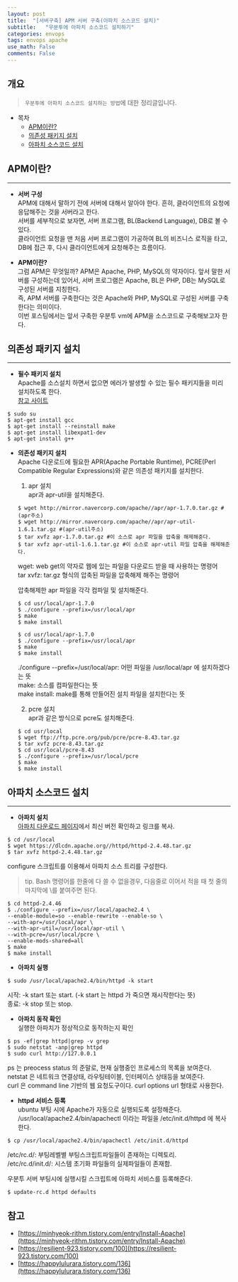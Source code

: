```yaml
---
layout: post
title:  "[서버구축] APM 서버 구축(아파치 소스코드 설치)"
subtitle:   "우분투에 아파치 소스코드 설치하기"
categories: envops
tags: envops apache
use_math: False
comments: False
---
```


## 개요
> `우분투에 아파치 소스코드 설치하는 방법`에 대한 정리글입니다.

- 목차
	- [APM이란?](#APM이란?) 
    - [의존성 패키지 설치](#의존성-패키지-설치)
    - [아파치 소스코드 설치](#아파치-소스코드-설치)


## APM이란?
---

* __서버 구성__  
APM에 대해서 말하기 전에 서버에 대해서 알아야 한다. 흔히, 클라이언트의 요청에 응답해주는 것을 서버라고 한다.  
서버를 세부적으로 보자면, 서버 프로그램, BL(Backend Language), DB로 볼 수 있다.  
클라이언트 요청을 맨 처음 서버 프로그램이 가공하여 BL의 비즈니스 로직을 타고, DB에 접근 후, 다시 클라이언트에게 요청해주는 흐름이다.  


* __APM이란?__  
그럼 APM은 무엇일까? APM은 Apache, PHP, MySQL의 약자이다. 앞서 말한 서버를 구성하는데 있어서, 서버 프로그램은 Apache, BL은 PHP, DB는 MySQL로 구성된 서버를 지칭한다.  
즉, APM 서버를 구축한다는 것은 Apache와 PHP, MySQL로 구성된 서버를 구축한다는 의미이다.  
이번 포스팅에서는 앞서 구축한 우분투 vm에 APM을 소스코드로 구축해보고자 한다.   


## 의존성 패키지 설치
---


* __필수 패키지 설치__  
Apache를 소스설치 하면서 없으면 에러가 발생할 수 있는 필수 패키지들을 미리 설치하도록 한다.  
[참고 사이트](https://inma06.tistory.com/62)
```
$ sudo su
$ apt-get install gcc
$ apt-get install --reinstall make
$ apt-get install libexpat1-dev
$ apt-get install g++
```


* __의존성 패키지 설치__  
Apache 다운로드에 필요한 APR(Apache Portable Runtime), PCRE(Perl Compatible Regular Expressions)와 같은 의존성 패키지를 설치한다.  

  1. apr 설치  
  apr과 apr-util을 설치해준다.  
  ```
  $ wget http://mirror.navercorp.com/apache//apr/apr-1.7.0.tar.gz #(apr주소)
  $ wget http://mirror.navercorp.com/apache//apr/apr-util-1.6.1.tar.gz #(apr-util주소)
  $ tar xvfz apr-1.7.0.tar.gz #이 소스로 apr 파일을 압축을 해제해준다.
  $ tar xvfz apr-util-1.6.1.tar.gz #이 소스로 apr-util 파일 압축을 해제해준다.
  ```
  wget: web get의 약자로 웹에 있는 파일을 다운로드 받을 때 사용하는 명령어  
  tar xvfz: tar.gz 형식의 압축된 파일을 압축해제 해주는 명령어  
    

  압축해제한 apr 파일을 각각 컴파일 및 설치해준다.  
  ```
  $ cd usr/local/apr-1.7.0
  $ ./configure --prefix=/usr/local/apr
  $ make
  $ make install
  ```
  ```
  $ cd usr/local/apr-1.7.0
  $ ./configure --prefix=/usr/local/apr
  $ make
  $ make install
  ```
  ./configure --prefix=/usr/local/apr: 어떤 파일을 /usr/local/apr 에 설치하겠다는 뜻  
  make: 소스를 컴파일한다는 뜻  
  make install: make를 통해 만들어진 설치 파일을 설치한다는 뜻  


  2. pcre 설치  
  apr과 같은 방식으로 pcre도 설치해준다.
  ```
  $ cd usr/local
  $ wget ftp://ftp.pcre.org/pub/pcre/pcre-8.43.tar.gz
  $ tar xvfz pcre-8.43.tar.gz
  $ cd usr/local/pcre-8.43
  $ ./configure --prefix=/usr/local/pcre
  $ make
  $ make install
  ```


## 아파치 소스코드 설치
---

* __아파치 설치__  
[아파치 다운로드 페이지](http://httpd.apache.org/download.cgi)에서 최신 버전 확인하고 링크를 복사.
```
$ cd /usr/local
$ wget https://dlcdn.apache.org//httpd/httpd-2.4.48.tar.gz
$ tar xvfz httpd-2.4.48.tar.gz
```


configure 스크립트를 이용해서 아파치 소스 트리를 구성한다.  
> tip. Bash 명령어를 한줄에 다 쓸 수 없을경우, 다음줄로 이어서 적을 때 첫 줄의 마지막에 \를 붙여주면 된다.
```
$ cd httpd-2.4.46
$ ./configure --prefix=/usr/local/apache2.4 \
--enable-module=so --enable-rewrite --enable-so \
--with-apr=/usr/local/apr \
--with-apr-util=/usr/local/apr-util \
--with-pcre=/usr/local/pcre \
--enable-mods-shared=all
$ make
$ make install
```


* __아파치 실행__  
```
$ sudo /usr/local/apache2.4/bin/httpd -k start
```
시작: -k start 또는 start. (-k start 는 httpd 가 죽으면 재시작한다는 뜻)  
종료: -k stop 또는 stop.  


* __아파치 동작 확인__  
실행한 아파치가 정상적으로 동작하는지 확인  
```
$ ps -ef|grep httpd|grep -v grep
$ sudo netstat -anp|grep httpd
$ sudo curl http://127.0.0.1
```
ps 는 preocess status 의 준말로, 현재 실행중인 프로세스의 목록을 보여준다.  
netstat 은 네트워크 연결상태, 라우팅테이블, 인터페이스 상태등을 보여준다.  
curl 은 command line 기반의 웹 요청도구이다. curl options url 형태로 사용한다.  


* __httpd 서비스 등록__  
ubuntu 부팅 시에 Apache가 자동으로 실행되도록 설정해준다.  
/usr/local/apache2.4/bin/apachectl 이라는 파일을 /etc/init.d/httpd 에 복사한다.  
```
$ cp /usr/local/apache2.4/bin/apachectl /etc/init.d/httpd
```
/etc/rc.d/: 부팅레벨별 부팅스크립트파일들이 존재하는 디렉토리.  
/etc/rc.d/init.d/: 시스템 초기화 파일들의 실제파일들이 존재함.  


우분투 서버 부팅시에 실행시킬 스크립트에 아파치 서비스를 등록해준다.  
```
$ update-rc.d httpd defaults
```


## 참고

- [https://minhyeok-rithm.tistory.com/entry/Install-Apache](https://minhyeok-rithm.tistory.com/entry/Install-Apache)  
- [https://resilient-923.tistory.com/100](https://resilient-923.tistory.com/100)
- [https://happylulurara.tistory.com/136](https://happylulurara.tistory.com/136)